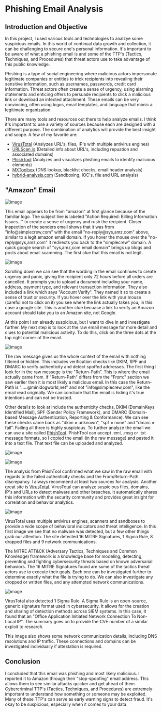 # Phishing Email Analysis
## Introduction and Objective

In this project, I used various tools and technologies to analzye some suspicious emails. In this world of continual data growth and collection, it can be challenging to secure one's personal information. It's important to be aware of what a phishing email is and some of the TTP's (Tactics, Techniques, and Procedures) that threat actors use to take advantage of this public knowledge.

Phishing is a type of social engineering where malicious actors impersonate legitimate companies or entities to trick recipients into revealing their sensitive information, such as usernames, passwords, credit card information. Threat actors often create a sense of urgency, using alarming statements and enticing offers to persuade recipients to click a malicious link or download an infected attachment. These emails can be very convincing, often using logos, email templates, and language that mimic a legitimate organization.

There are many tools and resources out there to help analyze emails. I think it's important to use a variety of sources because each are designed with a different purpose. The combination of analytics will provide the best insight and scope. A few of my favorite are:

- [VirusTotal](https://www.virustotal.com/gui/home/upload) (Analyzes URL's, files, IP's with multiple antivirus engines)
- [URLScan.io](https://urlscan.io/) (Detailed info about URL's, including repuation and associated domains)
- [PhishTool](https://www.phishtool.com/) (Analyzes and visualizes phishing emails to identify malicious elements)
- [MXToolbox](https://mxtoolbox.com/) (DNS lookup, blacklist checks, email header analysis)
- [hybrid-analysis.com](https://hybrid-analysis.com/) (Sandboxing, IOC's, file and URL analysis)

## "Amazon" Email

![image](https://github.com/user-attachments/assets/561decd6-412d-4e1d-ad1a-7cf4408d1a10)


This email appears to be from "amazon" at first glance because of the familiar logo. The subject line is labeled "Action Required: Billing Information Issues..." to create a sense of urgency and rush the recipient. Closer inspection of the senders email shows that it was from "info@simplecrew,com" with the email "no-reply@sys,amz,com" above, similar to a legit amazon email domain. If you hover the mouse over the "no-reply@sys,amz,com" it redirects you back to the "simplecrew" domain. A quick google search of "sys,amz,com email domain" brings up blogs and posts about email scamming. The first clue that this email is not legit.

![image](https://github.com/user-attachments/assets/6cfe0bfc-f969-481d-b2f2-3c18ac66ecd7)

Scrolling down we can see that the wording in the email continues to create urgency and panic, giving the recipient only 72 hours before all orders are cancelled. It prompts you to upload a document including your name, address, payment type, and relevant transaction information. They also included a link which says "Account Verify". They named it so to create a sense of trust or security. If you hover over the link with your mouse (careful not to click on it) you see where the link actually takes you, in this case a google site. This is another clue becuase a link to verify an Amazon account should take you to an Amazon site, not Google.

At this point I am already suspicious, but I want to dive in and investigate further. My next step is to look at the raw email message for more detail and clues to potential malicious activity. To do this, click on the three dots at the top right corner of the email. 

![image](https://github.com/user-attachments/assets/a8c5d591-31bb-4328-9db1-39bd1b970caa)

The raw message gives us the whole context of the email with nothing filtered or hidden. This includes verification checks like DKIM, SPF and DMARC to verify authenticity and detect spoffed addresses. The first thing I look for in the raw messege is the "Return-Path". This is where the email actually came from. If "Return-Path" differs from the "From:" section we saw earlier then it is most likely a malicious email. In this case the Return-Path is ".....@minidogworld,net" and not "info@simplecrew,com", like the email read originally. We can conclude that the email is hiding it's true intentions and can not be trusted. 

Other details to look at include the authenticity checks, DKIM (DomainKeys Identified Mail), SPF (Sender Policy Framework), and DMARC (Domain-based Message Authentication, Reporting & Conformance). We can see these checks came back as "dkim = unknown", "spf = none" and "dmarc = fail". Failing all three is highly suspicious. To further analyze the email we can use a site called [PhishTool](https://www.phishtool.com/). PhishTool can accept .eml, .msg or .txt message formats, so I copied the email (in the raw message) and pasted it into a text file. That text file can be uploaded and analyzed.

![image](https://github.com/user-attachments/assets/1e951028-3d95-412a-9a61-3c16054a7de5)

![image](https://github.com/user-attachments/assets/8c30b295-fd89-4a32-97f6-69c649da339d)

The analysis from PhishTool confirmed what we saw in the raw email with regards to the failed authenticity checks and the From/Return-Path discrepancy. I always recommend at least two sources for analysis. Another great site is [VirusTotal](https://www.virustotal.com/gui/home/upload). VirusTotal can analyze suspicious files, domains, IP's and URLs to detect malware and other breaches. It automatically shares this information with the security community and provides great insight for correlation and behavior analytics.

![image](https://github.com/user-attachments/assets/4fd5abca-8ad3-4cc4-862c-cba8ff851503)

VirusTotal uses multiple antivirus engines, scanners and sandboxes to provide a wide scope of behavioral indicators and threat intelligence. 
In this first image we see that no malware was detected, but a few other things grab our attention. The site detected 16 MITRE Signatures, 1 Sigma Rule, 8 dropped files and 9 network communications. 

The MITRE ATT&CK (Adversary Tactics, Techniques and Common Knowledge) framework is a knowledge base for modeling, detecting, preventing and fighting cybersecurity threats based on known adversarial behaviors. The 16 MITRE Signatures found are some of the tactics threat actors use to execute their goals. Each one can be investigated further to determine exactly what the file is trying to do. We can also investigate any dropped or written files, and any attempted network communications.

![image](https://github.com/user-attachments/assets/0e0841b6-c5e4-46bf-a0ba-e33d9c052b8c)

VirusTotal also detected 1 Sigma Rule. A Sigma Rule is an open-source, generic signature format used in cybersecurity. It allows for the creation and sharing of detection methods across SIEM systems. In this case, it found that an "Office Application Initiated Network Connection To Non-Local IP". The summary goes on to provide the CVE number of a similar exploit to research. 

This image also shows some network communication details, including DNS resolutions and IP traffic. These connections and domains can be investigated individually if attestation is required.

## Conclusion
 I concluded that this email was phishing and most likely malicious. I reported it to Amazon through their "stop-spoofing" email address. This allows them to see similar attacks quicker and get ahead of them. Cybercriminal TTP's (Tactics, Techniques, and Procedures) are extremely important to understand how something or someone may be exploited. Many of these TTP's can serve as early warning signs to detect fraud. It's okay to be suspicious, especially when it comes to your data.
